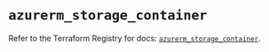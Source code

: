 # `azurerm_storage_container`

Refer to the Terraform Registry for docs: [`azurerm_storage_container`](https://registry.terraform.io/providers/hashicorp/azurerm/2.99.0/docs/resources/storage_container).
